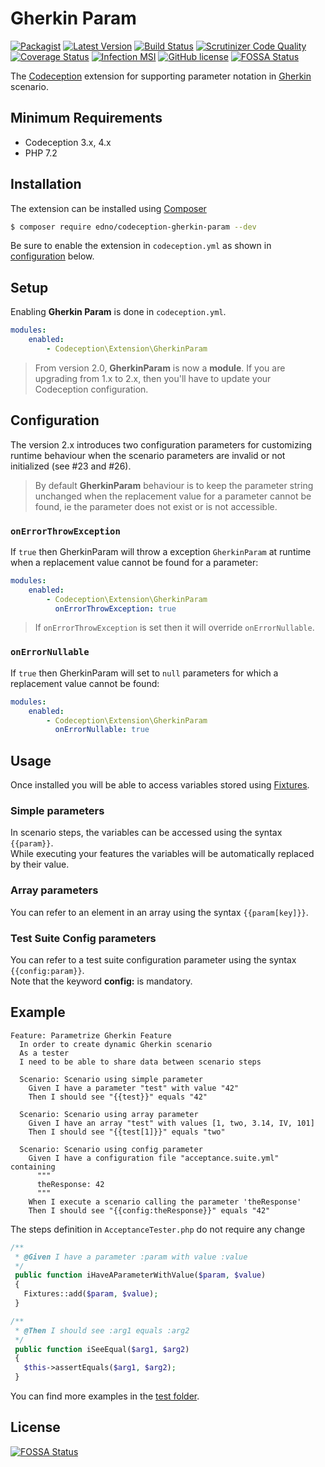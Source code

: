 # Gherkin Param

[![Packagist](https://img.shields.io/packagist/dt/edno/codeception-gherkin-param.svg?style=flat-square)](https://packagist.org/packages/edno/codeception-gherkin-param)
[![Latest Version](https://img.shields.io/packagist/v/edno/codeception-gherkin-param.svg?style=flat-square)](https://packagist.org/packages/edno/codeception-gherkin-param)
[![Build Status](https://img.shields.io/travis/com/edno/codeception-gherkin-param.svg?style=flat-square)](https://travis-ci.com/edno/codeception-gherkin-param)
[![Scrutinizer Code Quality](https://img.shields.io/scrutinizer/g/edno/codeception-gherkin-param.svg?style=flat-square)](https://scrutinizer-ci.com/g/edno/codeception-gherkin-param/?branch=master)
[![Coverage Status](https://img.shields.io/coveralls/edno/codeception-gherkin-param.svg?style=flat-square)](https://coveralls.io/github/edno/codeception-gherkin-param?branch=master)
[![Infection MSI](https://badge.stryker-mutator.io/github.com/edno/codeception-gherkin-param/master)](https://infection.github.io)
[![GitHub license](https://img.shields.io/badge/license-Apache%202-blue.svg?style=flat-square)](https://raw.githubusercontent.com/edno/codeception-gherkin-param/master/LICENSE)
[![FOSSA Status](https://app.fossa.io/api/projects/git%2Bgithub.com%2Fedno%2Fcodeception-gherkin-param.svg?type=shield)](https://app.fossa.io/projects/git%2Bgithub.com%2Fedno%2Fcodeception-gherkin-param?ref=badge_shield)

The [Codeception](http://codeception.com/) extension for supporting parameter notation
in [Gherkin](https://github.com/Codeception/Codeception/blob/master/docs/07-BDD.md)
scenario.

## Minimum Requirements

- Codeception 3.x, 4.x
- PHP 7.2

## Installation

The extension can be installed using [Composer](https://getcomposer.org)

```bash
$ composer require edno/codeception-gherkin-param --dev
```

Be sure to enable the extension in `codeception.yml` as shown in
[configuration](#configuration) below.

## Setup

Enabling **Gherkin Param** is done in `codeception.yml`.

```yaml
modules:
    enabled:
        - Codeception\Extension\GherkinParam
```

> From version 2.0, **GherkinParam** is now a **module**.
> If you are upgrading from 1.x to 2.x, then you'll have to update your Codeception configuration.

## Configuration

The version 2.x introduces two configuration parameters for customizing runtime behaviour when the scenario parameters are invalid or not initialized (see #23 and #26).

> By default **GherkinParam**  behaviour is to keep the parameter string unchanged when the replacement value for a parameter cannot be found, ie the parameter does not exist or is not accessible.

### `onErrorThrowException`

If `true` then GherkinParam will throw a exception `GherkinParam` at runtime when a replacement value cannot be found for a parameter:

```yaml
modules:
    enabled:
        - Codeception\Extension\GherkinParam
          onErrorThrowException: true
```

> If `onErrorThrowException` is set then it will override `onErrorNullable`.

### `onErrorNullable`

If `true` then GherkinParam will set to `null` parameters for which a replacement value cannot be found:

```yaml
modules:
    enabled:
        - Codeception\Extension\GherkinParam
          onErrorNullable: true
```

## Usage

Once installed you will be able to access variables stored using
[Fixtures](http://codeception.com/docs/reference/Fixtures).  

### Simple parameters

In scenario steps, the variables can be accessed using the syntax `{{param}}`.  
While executing your features the variables will be automatically replaced by their value.

### Array parameters

You can refer to an element in an array using the syntax `{{param[key]}}`.  

### Test Suite Config parameters

You can refer to a test suite configuration parameter using the syntax `{{config:param}}`.  
Note that the keyword **config:** is mandatory.

## Example

```gherkin
Feature: Parametrize Gherkin Feature
  In order to create dynamic Gherkin scenario
  As a tester
  I need to be able to share data between scenario steps

  Scenario: Scenario using simple parameter
    Given I have a parameter "test" with value "42"
    Then I should see "{{test}}" equals "42"

  Scenario: Scenario using array parameter
    Given I have an array "test" with values [1, two, 3.14, IV, 101]
    Then I should see "{{test[1]}}" equals "two"

  Scenario: Scenario using config parameter
    Given I have a configuration file "acceptance.suite.yml" containing
      """
      theResponse: 42
      """
    When I execute a scenario calling the parameter 'theResponse'
    Then I should see "{{config:theResponse}}" equals "42"
```

The steps definition in `AcceptanceTester.php` do not require any change

```php
/**
 * @Given I have a parameter :param with value :value
 */
 public function iHaveAParameterWithValue($param, $value)
 {
   Fixtures::add($param, $value);
 }

/**
 * @Then I should see :arg1 equals :arg2
 */
 public function iSeeEqual($arg1, $arg2)
 {
   $this->assertEquals($arg1, $arg2);
 }
```

 You can find more examples in the [test folder](https://github.com/edno/codeception-gherkin-param/tree/master/tests/acceptance).

## License

[![FOSSA Status](https://app.fossa.io/api/projects/git%2Bgithub.com%2Fedno%2Fcodeception-gherkin-param.svg?type=large)](https://app.fossa.io/projects/git%2Bgithub.com%2Fedno%2Fcodeception-gherkin-param?ref=badge_large)
